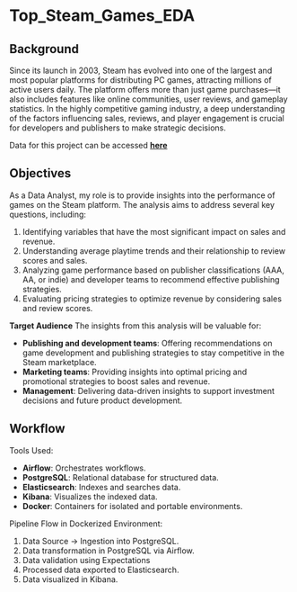 # Top_Steam_Games_EDA
## Background
Since its launch in 2003, Steam has evolved into one of the largest and most popular platforms for distributing PC games, attracting millions of active users daily. The platform offers more than just game purchases—it also includes features like online communities, user reviews, and gameplay statistics. In the highly competitive gaming industry, a deep understanding of the factors influencing sales, reviews, and player engagement is crucial for developers and publishers to make strategic decisions.

Data for this project can be accessed __[here](https://www.kaggle.com/datasets/alicemtopcu/top-1500-games-on-steam-by-revenue-09-09-2024)__

## Objectives
As a Data Analyst, my role is to provide insights into the performance of games on the Steam platform. The analysis aims to address several key questions, including:

1. Identifying variables that have the most significant impact on sales and revenue.
2. Understanding average playtime trends and their relationship to review scores and sales.
3. Analyzing game performance based on publisher classifications (AAA, AA, or indie) and developer teams to recommend effective publishing strategies.
4. Evaluating pricing strategies to optimize revenue by considering sales and review scores.

**Target Audience**
The insights from this analysis will be valuable for:

- **Publishing and development teams**: Offering recommendations on game development and publishing strategies to stay competitive in the Steam marketplace.
- **Marketing teams**: Providing insights into optimal pricing and promotional strategies to boost sales and revenue.
- **Management**: Delivering data-driven insights to support investment decisions and future product development.

## Workflow
Tools Used:
- **Airflow**: Orchestrates workflows.
- **PostgreSQL**: Relational database for structured data.
- **Elasticsearch**: Indexes and searches data.
- **Kibana**: Visualizes the indexed data.
- **Docker**: Containers for isolated and portable environments.

Pipeline Flow in Dockerized Environment:
1. Data Source → Ingestion into PostgreSQL.
2. Data transformation in PostgreSQL via Airflow.
3. Data validation using Expectations
4. Processed data exported to Elasticsearch.
5. Data visualized in Kibana.
